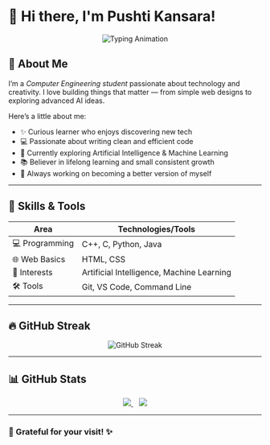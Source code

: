 # 🌸 Hi there, I'm Pushti Kansara!

<p align="center">
  <img src="https://readme-typing-svg.demolab.com?font=Fira+Code&size=28&pause=1000&color=F4C2C2&center=true&vCenter=true&width=600&lines=Welcome+to+my+GitHub+space!" alt="Typing Animation" />
</p>

## 🌼 About Me

I’m a *Computer Engineering student* passionate about technology and creativity. I love building things that matter — from simple web designs to exploring advanced AI ideas.  

Here’s a little about me:
- ✨ Curious learner who enjoys discovering new tech  
- 💻 Passionate about writing clean and efficient code  
- 🎯 Currently exploring Artificial Intelligence & Machine Learning  
- 📚 Believer in lifelong learning and small consistent growth  
- 🌱 Always working on becoming a better version of myself

---

## 🧠 Skills & Tools

| Area                | Technologies/Tools                                    |
|---------------------|--------------------------------------------------------|
| 💻 Programming       | C++, C, Python, Java                           |
| 🌐 Web Basics        | HTML, CSS                                          |
| 🤖 Interests         | Artificial Intelligence, Machine Learning              |
| 🛠 Tools            | Git, VS Code, Command Line                             |
---

## 🔥 GitHub Streak

<p align="center">
  <img src="https://streak-stats.demolab.com?user=Pushtikansara&theme=rose_pine&hide_border=true&date_format=M%20j%5B%2C%20Y%5D" alt="GitHub Streak" />
</p>

---

## 📊 GitHub Stats

<p align="center">
  <a href="https://github.com/Pushtikansara">
    <img src="https://github-readme-stats.vercel.app/api/top-langs/?username=Pushtikansara&layout=compact&theme=rose_pine&hide=html&hide_border=true" />
  </a>
  &nbsp;&nbsp;
  <a href="https://github.com/Pushtikansara">
    <img src="https://github-readme-stats.vercel.app/api?username=Pushtikansara&show_icons=true&theme=rose_pine&hide_border=true" />
  </a>
</p>

---

### 🌈 Grateful for your visit! ✨

